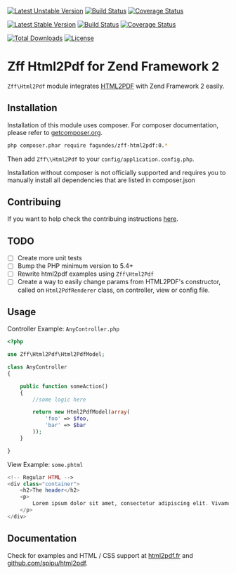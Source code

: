 [![Latest Unstable Version](https://poser.pugx.org/fagundes/zff-html2pdf/v/unstable)](https://packagist.org/packages/fagundes/zff-html2pdf)
[![Build Status](https://travis-ci.org/fagundes/ZffHtml2pdf.svg?branch=develop)](https://travis-ci.org/fagundes/ZffHtml2pdf)
[![Coverage Status](https://coveralls.io/repos/fagundes/ZffHtml2pdf/badge.svg?branch=develop&service=github)](https://coveralls.io/github/fagundes/ZffHtml2pdf?branch=develop)

[![Latest Stable Version](https://poser.pugx.org/fagundes/zff-html2pdf/v/stable)](https://packagist.org/packages/fagundes/zff-html2pdf)
[![Build Status](https://travis-ci.org/fagundes/ZffHtml2pdf.svg?branch=0.2.0)](https://travis-ci.org/fagundes/ZffHtml2pdf)
[![Coverage Status](https://coveralls.io/repos/fagundes/ZffHtml2pdf/badge.svg?branch=0.2&service=github)](https://coveralls.io/github/fagundes/ZffHtml2pdf?branch=0.2)

[![Total Downloads](https://poser.pugx.org/fagundes/zff-html2pdf/downloads)](https://packagist.org/packages/fagundes/zff-html2pdf) [![License](https://poser.pugx.org/fagundes/zff-html2pdf/license)](https://packagist.org/packages/fagundes/zff-html2pdf)

Zff Html2Pdf for Zend Framework 2
===================================

`Zff\Html2Pdf` module integrates [HTML2PDF](https://github.com/spipu/html2pdf) with Zend Framework 2 easily.

## Installation

Installation of this module uses composer. For composer documentation, please refer to
[getcomposer.org](http://getcomposer.org/).

```bash
php composer.phar require fagundes/zff-html2pdf:0.*
```

Then add `Zff\\Html2Pdf` to your `config/application.config.php`.

Installation without composer is not officially supported and requires you to manually install all dependencies that are listed in composer.json

## Contribuing

If you want to help check the contribuing instructions [here](CONTRIBUTING.md).

## TODO

- [ ] Create more unit tests
- [ ] Bump the PHP minimum version to 5.4+
- [ ] Rewrite html2pdf examples using `Zff\Html2Pdf`
- [ ] Create a way to easily change params from HTML2PDF's constructor, called on `Html2PdfRenderer` class, on controller, view  or config file.

## Usage

Controller Example: `AnyController.php`

```php
<?php

use Zff\Html2Pdf\Html2PdfModel;

class AnyController
{

    public function someAction()
    {
        //some logic here

        return new Html2PdfModel(array(
            'foo' => $foo,
            'bar' => $bar
        ));
    }

}
```

View Example: `some.phtml`

```php
<!-- Regular HTML -->
<div class="container">
    <h2>The header</h2>
    <p>
        Lorem ipsum dolor sit amet, consectetur adipiscing elit. Vivamus eu metus sed lacus ultrices pharetra a vitae massa.
    </p>
</div>
```

## Documentation

Check for examples and HTML / CSS support at [html2pdf.fr](http://html2pdf.fr/) and [github.com/spipu/html2pdf](https://github.com/spipu/html2pdf).